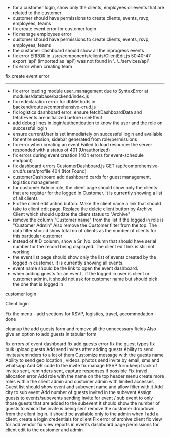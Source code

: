 - for a customer login, show only the clients, employees or events that are related to the customer 
- customer should have permissions to create clients, events, rsvp, employees, teams
- fix create event error for customer login
- fix manage employees error
- customer should have permissions to create clients, events, rsvp, employees, teams
- the customer dashboard should show all the inprogress events
- fix error ERROR in ./src/components/clients/ClientEdit.js 50:40-47 export 'api' (imported as 'api') was not found in '../../services/api'
- fix error when creating team

fix create event error 

---

- fix error loading module user_management due to SyntaxError at modules/database/backend/index.js
- fix redeclaration error for dbMethods in backend/routes/comprehensive-crud.js
- fix logistics dashboard error: ensure fetchDashboardData and fetchEvents are initialized before useEffect
- add debug lines in login/authentication to know the user and the role on successful login
- ensure currentUser is set immediately on successful login and available for entire session; sidebar generated from role/permissions
- fix error when creating an event Failed to load resource: the server responded with a status of 401 (Unauthorized)
- fix errors during event creation (404 errors for event-schedule endpoint)
- fix dashboard errors CustomerDashboard.js GET /api/comprehensive-crud/users/profile 404 (Not Found)
- customerDashboard add dashboard cards for guest management, logistics management
- for customer Admin role, the client page should show only the clients that are register for the logged in Customer. It is currently showing a list of all clients
- Fix the client edit action button. Make the client name a link that should take to client edit page. Replace the delete client button by Archive Client which should update the client status to "Archive"
- remove the column "Customer name" from the list if the logged in role is "Customer Admin" Also remove the Customer filter from the top. The data filter should show total no of clients as the number of clients for this particular customer
- instead of #ID column, show a Sr. No. column that should have serial number for the record being displayed. The client edit link is still not working
- the event list page should show only the list of events created by the logged in customer. It is currently showing all events.
- event name should be the link to open the event dashboard.
- when adding guests for an event , if the logged in user is client or customer admin, it should not ask for customer name but should pick the one that is logged in



customer login 




Client login

Fix the menu - add sections for RSVP, logistics, travel, accommodation - done 

cleanup the add guests form and remove all the unnecessary fields
Also give an option to add guests in tabular form

fix errors of event dashboard
fix add guests error
fix the guest types
fix bulk upload guests 
Add send invites after adding guests 
Ability to send invites/reminders to a lot of them
Customize message with the guests name
Ability to send geo location , videos, photos 
send invite by email, sms and whatsapp 
Add QR code to the invite 
fix manage RSVP form
keep track of invites sent, reminders sent, capture responses if possible
Fix travel allocation error 
Add role with the name on the top header menu
create more roles within the client admin and customer admin with limited accesses 
Guest list should show event and subevent name and allow filter with it 
Add city to sub event 
Add number of guests invited in the subevent
Assign guests to events/subevents
sending invite for event / sub event to only those guests that are added to the subevent
It should show the number of guests to which the invite is being sent
remove the customer dropdown from the client login. it should be available only to the admin 
when I add a client, create a login credentials for client
Fix error of archive client
fix view for add vendor 
fix view reports in events dashboard page 
permissions for client edit to the customer and admin